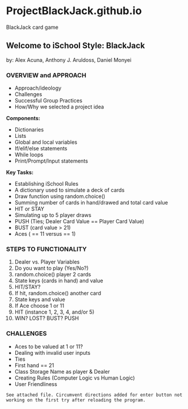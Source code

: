 # ProjectBlackJack.github.io
BlackJack card game

## Welcome to iSchool Style: BlackJack
by: Alex Acuna, Anthony J. Aruldoss, Daniel Monyei

### OVERVIEW and APPROACH

- Approach/ideology
- Challenges
- Successful Group Practices 
- How/Why we selected a project idea 

**Components:**
  - Dictionaries
  - Lists 
  - Global and local variables
  - If/elif/else statements
  - While loops
  - Print/Prompt/Input statements
 
**Key Tasks:**
- Establishing iSchool Rules
- A dictionary used to simulate a deck of cards
- Draw function using random.choice()
- Summing number of cards in hand/drawed and total card value
- HIT or STAY 
- Simulating up to 5 player draws
- PUSH (Ties; Dealer Card Value == Player Card Value)
- BUST (card value > 21)
- Aces ( == 11 versus == 1)

 
### STEPS TO FUNCTIONALITY

1. Dealer vs. Player Variables
2. Do you want to play (Yes/No?)
3. random.choice() player 2 cards
4. State keys (cards in hand) and value
5. HIT/STAY?
6. If hit, random.choice() another card
7. State keys and value
8. If Ace choose 1 or 11
9. HIT (instance 1, 2, 3, 4, and/or 5)
10. WIN? LOST? BUST? PUSH

### CHALLENGES

- Aces to be valued at 1 or 11?
- Dealing with invalid user inputs
- Ties
- First hand == 21
- Class Storage Name as player & Dealer
- Creating Rules (Computer Logic vs Human Logic)
- User Friendliness

```
See attached file. Circumvent directions added for enter button not working on the first try after reloading the program. 

```
